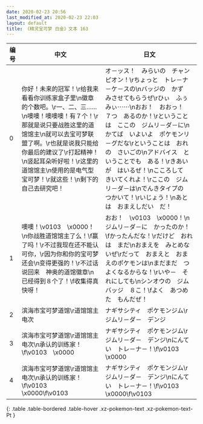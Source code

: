 ```yaml
---
date: 2020-02-23 20:56
last_modified_at: 2020-02-23 22:03
layout: default
title: 《精灵宝可梦 白金》文本 163
---
```

| 编号 | 中文 | 日文 |
| ---- | ---- | ---- |
| 0 | 你好！未来的冠军！\r给我来看看你训练家盒子里\n徽章的个数吧。\r一、二、三……\n噢噢！噢噢噢！有７个！\r那就是说只要战胜这里的道馆馆主\n就可以去宝可梦联盟了啊。\r也就是说我只能给你最后的建议了\r打起精神！\n竖起耳朵听好啦！\r这里的道馆馆主\n使用的是电气型宝可梦！\r就这些！\n剩下的自己去研究吧！ | オ－ッス！　みらいの　チャンピオン！\rちょっと　トレ－ナ－ケ－スの\nバッジの　かず　みさせてもらうぜ\rひぃ　ふぅ　みぃ⋯⋯\nおお！　おおっ！　７つ　あるのか！\rということは　ここの　ジムリ－ダ－に\nかてば　いよいよ　ポケモンリ－グだな\rということは　おれの　さいごの\nアドバイス　ということでも　ある！\rきあいが　はいるぜ！\nこころして　きいてくれよ！\rここの　ジムリ－ダ－は\nでんきタイプの　つかいて！\rいじょう！\nあとは　おまえしだい　だ！ |
| 1 | 噢噢！\v0103　\x0000！\n你战胜道馆馆主了么！\f赢了吗！\r不过我现在还不能认可你，\r因为你和你的宝可梦还会\n变得更强的！\r不过话说回来　神奥的道馆徽章\n已经得到８个了！\f收集得真快呀！ | おお！　\v0103　\x0000！\nジムリ－ダ－に　かったのか！\fかったんだな！\rだけど　おれは　まだ\nおまえを　みとめないぜ\rだって　おまえと　おまえのポケモンは\nまだまだ　つよくなるからな！\rいや－　それにしても\nシンオウの　ジムバッジ　８こ！\fよく　あつめた　もんだぜ！ |
| 2 | 滨海市宝可梦道馆\r道馆馆主电次 | ナギサシティ　ポケモンジム\rジムリ－ダ－　デンジ |
| 3 | 滨海市宝可梦道馆\r道馆馆主电次\n承认的训练家！\f\v0103　\x0000 | ナギサシティ　ポケモンジム\rジムリ－ダ－　デンジ\nにんてい　トレ－ナ－！\f\v0103　\x0000 |
| 4 | 滨海市宝可梦道馆\r道馆馆主电次\n承认的训练家！\f\v0103　\x0000\f\v0103　　 | ナギサシティ　ポケモンジム\rジムリ－ダ－　デンジ\nにんてい　トレ－ナ－！\f\v0103　\x0000\f\v0103　　 |
{: .table .table-bordered .table-hover .xz-pokemon-text .xz-pokemon-text-Pt }